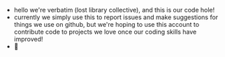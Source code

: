 - hello we're verbatim (lost library collective), and this is our code hole!
- currently we simply use this to report issues and make suggestions for things we use on github, but we're hoping to use this account to contribute code to projects we love once our coding skills have improved!
- 🦀
